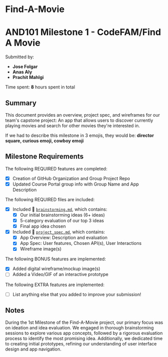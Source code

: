 # Find-A-Movie

# AND101 Milestone 1 - **CodeFAM/Find A Movie**

Submitted by:
- **Jose Folgar**
- **Anas Aly**
- **Prachit Mahlgi**

Time spent: **8** hours spent in total

## Summary

This document provides an overview, project spec, and wireframes for our team's capstone project: An app that allows users to discover currently playing movies and search for other movies they're interested in.

If we had to describe this milestone in 3 emojis, they would be: **director square, curious emoji, cowboy emoji**

## Milestone Requirements

The following REQUIRED features are completed:

- [x] Creation of GitHub Organization and Group Project Repo
- [x] Updated Course Portal group info with Group Name and App Description

The following REQUIRED files are included:

- [x] Included 📄 [`brainstorming.md`](https://github.com/CodeFAM22/Find-A-Movie/blob/main/brainstorming.md), which contains:
    - [X] Our initial brainstorming ideas (6+ ideas)
    - [X] 5-category evaluation of our top 3 ideas
    - [X] Final app idea chosen
- [x] Included 📄 [`project_spec.md`](https://github.com/CodeFAM22/Find-A-Movie/blob/main/project_spec.md), which contains:
    - [X] App Overview: Description and evaluation
    - [X] App Spec: User features, Chosen API(s), User Interactions
    - [X] Wireframe image(s)

The following BONUS features are implemented:

- [X] Added digital wireframe/mockup image(s)
- [ ] Added a Video/GIF of an interactive prototype

The following EXTRA features are implemented:

- [ ] List anything else that you added to improve your submission!

## Notes

During the 1st Milestone of the Find-A-Movie project, our primary focus was on ideation and idea evaluation. We engaged in thorough brainstorming sessions to explore various app concepts, followed by a rigorous evaluation process to identify the most promising idea. Additionally, we dedicated time to creating initial prototypes, refining our understanding of user interface design and app navigation.

